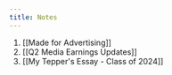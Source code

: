 ```yaml
---
title: Notes
---
```


1. [[Made for Advertising]]
3. [[Q2 Media Earnings Updates]]
4. [[My Tepper's Essay - Class of 2024]]